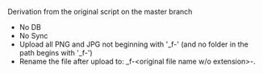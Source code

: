 Derivation from the original script on the master branch

* No DB
* No Sync
* Upload all PNG and JPG not beginning with '_f-' (and no folder in the path begins with '_f-')
* Rename the file after upload to: _f-<original file name w/o extension>-<flickr-id>.<extension>

